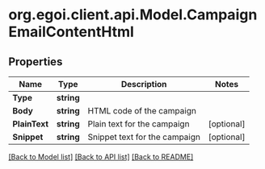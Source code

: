 
# org.egoi.client.api.Model.CampaignEmailContentHtml

## Properties

Name | Type | Description | Notes
------------ | ------------- | ------------- | -------------
**Type** | **string** |  | 
**Body** | **string** | HTML code of the campaign | 
**PlainText** | **string** | Plain text for the campaign | [optional] 
**Snippet** | **string** | Snippet text for the campaign | [optional] 

[[Back to Model list]](../README.md#documentation-for-models)
[[Back to API list]](../README.md#documentation-for-api-endpoints)
[[Back to README]](../README.md)

